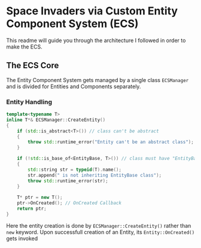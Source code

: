 # Space Invaders via Custom Entity Component System (ECS)
This readme will guide you through the architecture I followed in order to make the ECS.


## The ECS Core
The Entity Component System gets managed by a single class ```ECSManager``` and is divided for Entities and Components separately.

### Entity Handling

```cpp
template<typename T>
inline T*& ECSManager::CreateEntity()
{	
	if (std::is_abstract<T>()) // class can't be abstract
	{
		throw std::runtime_error("Entity can't be an abstract class"); 
	}

	if (!std::is_base_of<EntityBase, T>()) // class must have "EntityBase" as its Parent class
	{
		std::string str = typeid(T).name();
		str.append(" is not inheriting EntityBase class");
		throw std::runtime_error(str);
	}
	
	T* ptr = new T(); 
	ptr->OnCreated(); // OnCreated Callback
	return ptr;
}
```
Here the entity creation is done by ```ECSManager::CreateEntity()``` rather than ```new``` keyword.
Upon successfull creation of an Entity, its ```Entity::OnCreated()``` gets invoked



